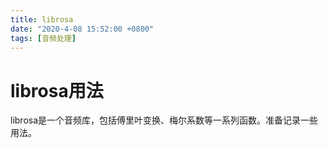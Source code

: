 ```yaml
---
title: librosa
date: "2020-4-08 15:52:00 +0800"
tags: [音频处理]
---
```


# librosa用法
librosa是一个音频库，包括傅里叶变换、梅尔系数等一系列函数。准备记录一些用法。

